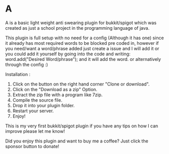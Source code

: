 # A
A is a basic light weight anti swearing plugin for bukkit/spigot which was created as just a school project in the programming language of java.

This plugin is full setup with no need for a config (Although it has one) since it already has most required words to be blocked pre coded in, however if you need/want a word/phrase added just create a issue and I will add it or you could add it yourself by going into the code and writing: 
word.add("Desired Word/phrase"); and it will add the word.
or alternatively through the config :)

Installation :
1. Click on the button on the right hand corner "Clone or download".
2. Click on the "Download as a zip" Option.
3. Extract the zip file with a program like 7zip.
4. Compile the source file.
4. Drop it into your plugin folder.
5. Restart your server.
6. Enjoy!

This is my very first bukkit/spigot plugin if you have any tips on how I can improve please let me know!

Did you enjoy this plugin and want to buy me a coffee? Just click the sponsor button to donate!
